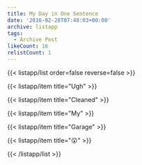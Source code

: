 ```yaml
---
title: My Day in One Sentence
date: '2016-02-28T07:48:03+00:00'
archive: listapp
tags: 
  - Archive Post
likeCount: 16
relistCount: 1
---
```



{{< listapp/list order=false reverse=false >}}

   {{< listapp/item title="Ugh" >}}

   {{< listapp/item title="Cleaned" >}}

   {{< listapp/item title="My" >}}

   {{< listapp/item title="Garage" >}}

   {{< listapp/item title="😲" >}}

{{< /listapp/list >}}

